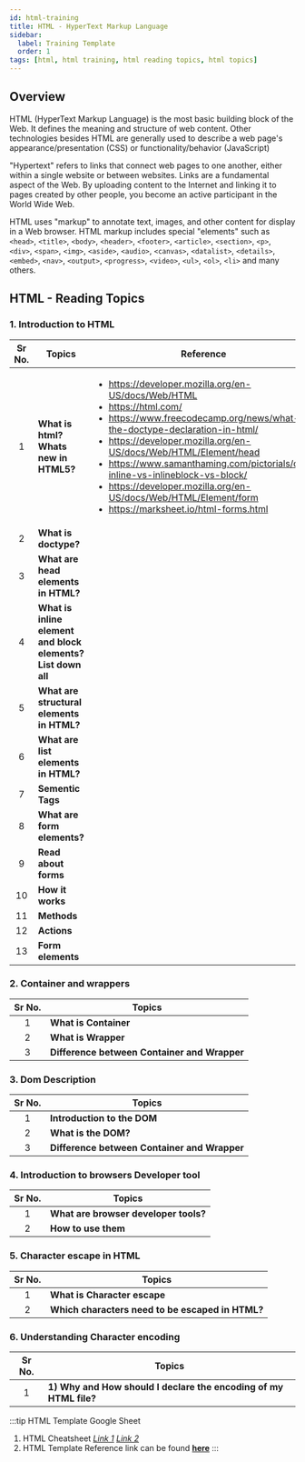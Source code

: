 ```yaml
---
id: html-training
title: HTML - HyperText Markup Language
sidebar:
  label: Training Template
  order: 1
tags: [html, html training, html reading topics, html topics]
---
```


## Overview

HTML (HyperText Markup Language) is the most basic building block of the Web. It defines the meaning and structure of web content. Other technologies besides HTML are generally used to describe a web page's appearance/presentation (CSS) or functionality/behavior (JavaScript)

"Hypertext" refers to links that connect web pages to one another, either within a single website or between websites. Links are a fundamental aspect of the Web. By uploading content to the Internet and linking it to pages created by other people, you become an active participant in the World Wide Web.

HTML uses "markup" to annotate text, images, and other content for display in a Web browser. HTML markup includes special "elements" such as `<head>`, `<title>`, `<body>`, `<header>`, `<footer>`, `<article>`, `<section>`, `<p>`, `<div>`, `<span>`, `<img>`, `<aside>`, `<audio>`, `<canvas>`, `<datalist>`, `<details>`, `<embed>`, `<nav>`, `<output>`, `<progress>`, `<video>`, `<ul>`, `<ol>`, `<li>` and many others.

## **HTML - Reading Topics**

### 1. Introduction to HTML
Sr No. | Topics | Reference
:--: | ----- | ----- |
1 | **What is html? Whats new in HTML5?** | <ul><li>https://developer.mozilla.org/en-US/docs/Web/HTML</li><li>https://html.com/</li><li>https://www.freecodecamp.org/news/what-is-the-doctype-declaration-in-html/</li><li>https://developer.mozilla.org/en-US/docs/Web/HTML/Element/head</li><li>https://www.samanthaming.com/pictorials/css-inline-vs-inlineblock-vs-block/</li><li>https://developer.mozilla.org/en-US/docs/Web/HTML/Element/form</li><li>https://marksheet.io/html-forms.html</li></ul>
2 | **What is doctype?** |
3 | **What are head elements in HTML?** |
4 | **What is inline element and block elements? List down all** |
5 | **What are structural elements in HTML?** |
6 | **What are list elements in HTML?** |
7 | **Sementic Tags** |
8 | **What are form elements?** |
9 | **Read about forms** |
10 | **How it works** |
11 | **Methods** |
12 | **Actions** |
13 | **Form elements** |

### 2. Container and wrappers
Sr No. | Topics
:--: | ----- |
1 | **What is Container** 
2 | **What is Wrapper**
3 | **Difference between Container and Wrapper**

### 3. Dom Description
Sr No. | Topics
:--: | ----- |
1 | **Introduction to the DOM** 
2 | **What is the DOM?**
3 | **Difference between Container and Wrapper**

### 4. Introduction to browsers Developer tool
Sr No. | Topics
:--: | ----- |
1 | **What are browser developer tools?** 
2 | **How to use them**

### 5. Character escape in HTML
Sr No. | Topics
:--: | ----- |
1 | **What is Character escape** 
2 | **Which characters need to be escaped in HTML?**

### 6. Understanding Character encoding
Sr No. | Topics
:--: | ----- |
1 | **1) Why and How should I declare the encoding of my HTML file?** 

:::tip HTML Template Google Sheet
1. HTML Cheatsheet [*Link 1*](https://htmlcheatsheet.com/) [*Link 2*](https://html.com/wp-content/uploads/html-cheat-sheet.pdf)
2. HTML Template Reference link can be found [**here**](https://docs.google.com/spreadsheets/d/18vnt-qOtInzMr0LIMzgzOiHP-LPeJ3KjRfZzckeWtUc/edit#gid=0)
:::